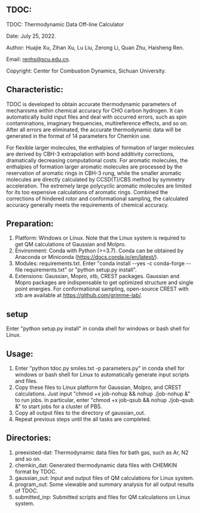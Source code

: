 ## TDOC:
TDOC: Thermodynamic Data Off-line Calculator 

Date: July 25, 2022.

Author: Huajie Xu, Zihan Xu, Lu Liu, Zerong Li, Quan Zhu, Haisheng Ren.

Email: renhs@scu.edu.cn.

Copyright: Center for Combustion Dynamics, Sichuan University.


## Characteristic:
TDOC is developed to obtain accurate thermodynamic parameters of mechanisms within chemical accuracy for CHO carbon hydrogen. It can automatically build
input files and deal with occurred errors, such as spin contaminations, imaginary frequencies, multireference effects, and so on. After all errors are
eliminated, the accurate thermodynamic data will be generated in the format of 14 parameters for Chemkin use.

For flexible larger molecules, the enthalpies of formation of larger molecules are derived by CBH-3 extrapolation with bond additivity corrections, 
dramatically decreasing computational costs. For aromatic molecules, the enthalpies of formation larger aromatic molecules are processed by the 
reservation of aromatic rings in CBH-3 rung, while the smaller aromatic molecules are directly calculated by CCSD(T)/CBS method by symmetry acceleration.
The extremely large polycyclic aromatic molecules are limited for its too expensive calculations of aromatic rings. Combined the corrections of hindered 
rotor and conformational sampling, the calculated accuracy generally meets the requirements of chemical accuracy.


## Preparation:
1. Platform: Windows or Linux. Note that the Linux system is required to get QM calculations of Gaussian and Molpro.
2. Environment: Conda with Python (>=3.7). Conda can be obtained by Anaconda or Miniconda (https://docs.conda.io/en/latest/).
3. Modules: requirements.txt. Enter "conda install --yes -c conda-forge --file requirements.txt" or "python setup.py install".
4. Extensions: Gaussian, Mopro, xtb, CREST packages. Gaussian and Mopro packages are indispensable to get optimized structure and single point energies.
   For conformational sampling, open-source CREST with xtb are available at https://github.com/grimme-lab/.


## setup
Enter "python setup.py install" in conda shell for windows or bash shell for Linux.


## Usage:
1. Enter "python tdoc.py smiles.txt -p parameters.py" in conda shell for windows or bash shell for Linux to automatically generate input scripts and files. 
2. Copy these files to Linux platform for Gaussian, Molpro, and CREST calculations. Just input "chmod +x job-nohup && nohup ./job-nohup &" to run jobs.
   In particular, enter "chmod +x job-qsub && nohup ./job-qsub &" to start jobs for a cluster of PBS.
3. Copy all output files to the directory of gaussian_out.
4. Repeat previous steps until the all tasks are completed.


## Directories:
1. preexisted-dat: Thermodynamic data files for bath gas, such as Ar, N2 and so on.
2. chemkin_dat: Generated thermodynamic data files with CHEMKIN format by TDOC.
3. gaussian_out: Input and output files of QM calculations for Linux system.
4. program_out: Some viewable and summary analysis for all output results of TDOC.
5. submitted_inp: Submitted scripts and files for QM calculations on Linux system.

